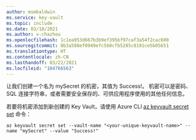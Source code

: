 ```yaml
---
author: msmbaldwin
ms.service: key-vault
ms.topic: include
ms.date: 03/18/2021
ms.author: v-chazhou
ms.openlocfilehash: 1c1ea953d667b3b9ef395bf97caf3a54f2cac600
ms.sourcegitcommit: 8b3a588ef0949efc5b0cfb5285c8191ce5b05651
ms.translationtype: HT
ms.contentlocale: zh-CN
ms.lasthandoff: 03/22/2021
ms.locfileid: "104766563"
---
```

让我们创建一个名为 mySecret 的机密，其值为 Success!。 机密可以是密码、SQL 连接字符串，或者需要安全保存的、可供应用程序使用的其他任何信息。 

若要将机密添加到新创建的 Key Vault，请使用 Azure CLI [az keyvault secret set](/cli/keyvault/secret#az-keyvault-secret-set) 命令：

```azurecli
az keyvault secret set --vault-name "<your-unique-keyvault-name>" --name "mySecret" --value "Success!"
```
